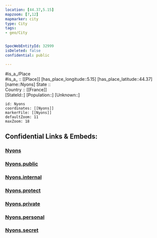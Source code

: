 ```yaml
---
location: [44.37,5.15] 
mapzoom: [7,12] 
mapmarker: city 
type: City
tags:
- geo/City


SpocWebEntityId: 32999
isDeleted: false
confidential: public

---
```

#is_a_/Place  
#is_a_ :: [[Place]] 
[has_place_longitude::5.15] 
[has_place_latitude::44.37] 
[name::Nyons] 
State ::  
Country :: [[France]]  
[StateId::] 
[Population::] 
[Unknown::] 


```leaflet
id: Nyons
coordinates: [[Nyons]] 
markerFile: [[Nyons]] 
defaultZoom: 11 
maxZoom: 18
```


## Confidential Links & Embeds: 

### [Nyons](/_Standards/Earth/Continent/Europe/Europe~West/France/regions~France/Auvergne-Rhône-Alpes/departments~Auvergne-Rhône-Alpes/Drôme/communes~Drôme/Nyons/cities~Nyons/Nyons.md) 

### [Nyons.public](/_public/Earth/Continent/Europe/Europe~West/France/regions~France/Auvergne-Rhône-Alpes/departments~Auvergne-Rhône-Alpes/Drôme/communes~Drôme/Nyons/cities~Nyons/Nyons.public.md) 

### [Nyons.internal](/_internal/Earth/Continent/Europe/Europe~West/France/regions~France/Auvergne-Rhône-Alpes/departments~Auvergne-Rhône-Alpes/Drôme/communes~Drôme/Nyons/cities~Nyons/Nyons.internal.md) 

### [Nyons.protect](/_protect/Earth/Continent/Europe/Europe~West/France/regions~France/Auvergne-Rhône-Alpes/departments~Auvergne-Rhône-Alpes/Drôme/communes~Drôme/Nyons/cities~Nyons/Nyons.protect.md) 

### [Nyons.private](/_private/Earth/Continent/Europe/Europe~West/France/regions~France/Auvergne-Rhône-Alpes/departments~Auvergne-Rhône-Alpes/Drôme/communes~Drôme/Nyons/cities~Nyons/Nyons.private.md) 

### [Nyons.personal](/_personal/Earth/Continent/Europe/Europe~West/France/regions~France/Auvergne-Rhône-Alpes/departments~Auvergne-Rhône-Alpes/Drôme/communes~Drôme/Nyons/cities~Nyons/Nyons.personal.md) 

### [Nyons.secret](/_secret/Earth/Continent/Europe/Europe~West/France/regions~France/Auvergne-Rhône-Alpes/departments~Auvergne-Rhône-Alpes/Drôme/communes~Drôme/Nyons/cities~Nyons/Nyons.secret.md)

